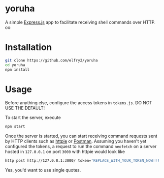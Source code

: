﻿# yoruha
A simple [Express.js](https://expressjs.com/) app to facilitate receiving shell commands over HTTP.
oo

# Installation
```bash
git clone https://github.com/elfry2/yoruha
cd yoruha
npm install
```

# Usage
Before anything else, configure the access tokens in ```tokens.js```. DO NOT USE THE DEFAULT!

To start the server, execute
```bash
npm start
```

Once the server is started, you can start receiving command requests sent by HTTP clients such as [httpie](https://httpie.io) or [Postman](https://www.postman.com). Assuming you haven't yet configured the tokens, a request to run the command ```neofetch``` on a server hosted in ```127.0.0.1``` on port ```3000``` with httpie would look like
```bash
http post http://127.0.0.1:3000/ token='REPLACE_WITH_YOUR_TOKEN_NOW!!!' command='neofetch'
```
Yes, you'd want to use single quotes.
